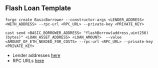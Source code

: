 ## Flash Loan Template

`forge create BasicBorrower --constructor-args <LENDER_ADDRESS> <WETH_ADDRESS> --rpc-url <RPC_URL> --private-key <PRIVATE_KEY>`

`cast send <BASIC_BORROWER_ADDRESS> "flashBorrow(address,uint256)(bytes)" <LOAN_ASSET_ADDRESS> <LOAN_AMOUNT>  --value <AMOUNT_OF_ETH_NEEDED_FOR_COSTS> --rpc-url <RPC_URL> --private-key <PRIVATE_KEY>`

- Lender addresses [here](https://github.com/alcueca/erc7399-wrappers/tree/main)
- RPC URLs [here](https://github.com/jk-labs-inc/jokerace/tree/staging/packages/react-app-revamp/config/wagmi/custom-chains)
